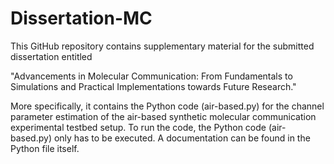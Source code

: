 # Dissertation-MC 
This GitHub repository contains supplementary material for the submitted dissertation entitled 

"Advancements in Molecular Communication: From Fundamentals to Simulations and Practical Implementations towards Future Research."

More specifically, it contains the Python code (air-based.py) for the channel parameter estimation of the air-based synthetic molecular communication experimental testbed setup.
To run the code, the Python code (air-based.py) only has to be executed. 
A documentation can be found in the Python file itself.
